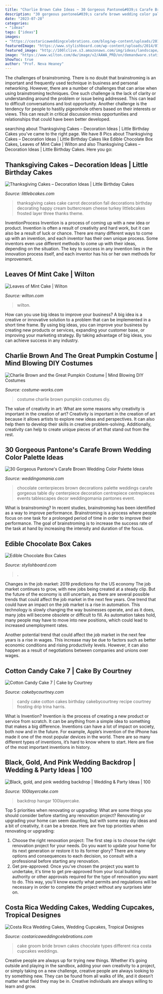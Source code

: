 ```yaml
---
title: "Charlie Brown Cake Ideas ~ 30 Gorgeous Pantone&#039;s Carafe Brown Wedding Color Palette Ideas"
description: "30 gorgeous pantone&#039;s carafe brown wedding color palette ideas"
date: "2023-07-28"
categories:
- "ideas"
tags: ["ideas"]
images:
- "https://costaricaweddingcelebrations.com/blog/wp-content/uploads/2014/04/chocolate-and-white-bride-groom-cake.jpg"
featuredImage: "https://www.stylishboard.com/wp-content/uploads/2014/07/228.jpg"
featured_image: "http://100lclive.s3.amazonaws.com/img/ideas/landscape/216569.jpg?a=1625084405.6997"
image: "https://www.wilton.com/dw/image/v2/AAWA_PRD/on/demandware.static/-/Sites-wilton-project-master/default/dwecf86312/images/project/WLPROJ-9134/WiltonLeafHero.jpg?sw=1440&amp;sh=750&amp;sm=fit"
ShowToc: true
author: "Prof. Neva Heaney"
---
```



The challenges of brainstroming.
There is no doubt that brainstroming is an important and frequently used technique in business and personal networking. However, there are a number of challenges that can arise when using brainstroming techniques. One such challenge is the lack of clarity or understanding around the problem or issue being addressed. This can lead to difficult conversations and lost opportunity. Another challenge is the tendency for people to hastily pigeonhole others based on their interests or views. This can result in critical discussion miss opportunities and relationships that could have been better developed.

	

		
searching about Thanksgiving Cakes – Decoration Ideas | Little Birthday Cakes you've came to the right page. We have 8 Pics about Thanksgiving Cakes – Decoration Ideas | Little Birthday Cakes like Edible Chocolate Box Cakes, Leaves of Mint Cake | Wilton and also Thanksgiving Cakes – Decoration Ideas | Little Birthday Cakes. Here you go:
		
    
## Thanksgiving Cakes – Decoration Ideas | Little Birthday Cakes

<img loading=lazy src="http://www.littlebcakes.com/wp-content/uploads/2014/05/Thanksgiving-Cakes-Ideas.jpeg" onerror="this.onerror=null;this.src='https://tse3.mm.bing.net/th?id=OIP.tbUVkiKAfzmSLThQiC7K5QHaFj&amp;pid=15.1';" alt="Thanksgiving Cakes – Decoration Ideas | Little Birthday Cakes">

_Source: littlebcakes.com_

>thanksgiving cakes cake carrot decoration fall decorations birthday decorating happy cream buttercream cheese turkey littlebcakes frosted layer three thanks theme. 

	

InventionProcess
Invention is a process of coming up with a new idea or product. Invention is often a result of creativity and hard work, but it can also be a result of luck or chance. There are many different ways to come up with an invention, and each inventor has their own unique process. Some inventors even use different methods to come up with their ideas, depending on the situation. The key to success in any invention lies in the innovation process itself, and each inventor has his or her own methods for improvement.

    
## Leaves Of Mint Cake | Wilton

<img loading=lazy src="https://www.wilton.com/dw/image/v2/AAWA_PRD/on/demandware.static/-/Sites-wilton-project-master/default/dwecf86312/images/project/WLPROJ-9134/WiltonLeafHero.jpg?sw=1440&amp;sh=750&amp;sm=fit" onerror="this.onerror=null;this.src='https://tse4.mm.bing.net/th?id=OIP.PHOaLmEqfgm_Fz5i7_JxGQHaHa&amp;pid=15.1';" alt="Leaves of Mint Cake | Wilton">

_Source: wilton.com_

>wilton. 

	

How can you use big ideas to improve your business?
A big idea is a creative or innovative solution to a problem that can be implemented in a short time frame. By using big ideas, you can improve your business by creating new products or services, expanding your customer base, or improving your marketing strategy. By taking advantage of big ideas, you can achieve success in any industry.

    
## Charlie Brown And The Great Pumpkin Costume | Mind Blowing DIY Costumes

<img loading=lazy src="https://photos.costume-works.com/full/charlie_brown_and_the_great_pumpkin5.jpg" onerror="this.onerror=null;this.src='https://tse3.mm.bing.net/th?id=OIP.2KenDHbTptgLvdS0S7Wl_wHaLk&amp;pid=15.1';" alt="Charlie Brown and the Great Pumpkin Costume | Mind Blowing DIY Costumes">

_Source: costume-works.com_

>costume charlie brown pumpkin costumes diy. 

	

The value of creativity in art: What are some reasons why creativity is important in the creation of art?
Creativity is important in the creation of art because it allows artists to explore new ideas and perspectives. It can also help them to develop their skills in creative problem-solving. Additionally, creativity can help to create unique pieces of art that stand out from the rest.

    
## 30 Gorgeous Pantone&#039;s Carafe Brown Wedding Color Palette Ideas

<img loading=lazy src="https://i.weddingomania.com/30-gorgeous-pantones-carafe-brown-wedding-color-palette-ideas-26-500x750.jpg" onerror="this.onerror=null;this.src='https://tse1.mm.bing.net/th?id=OIP.xbRSGGABu6XUjburWY4JvQHaLH&amp;pid=15.1';" alt="30 Gorgeous Pantone&#039;s Carafe Brown Wedding Color Palette Ideas">

_Source: weddingomania.com_

>chocolate centerpieces brown decorations palette weddings carafe gorgeous table diy centerpiece decoration centrepiece centrepieces events tablescapes decor weddingomania pantones event. 

	

What is brainstroming?
In recent studies, brainstroming has been identified as a way to improve performance. Brainstroming is a process where people focus on one task for a prolonged period of time in order to improve their performance. The goal of brainstroming is to increase the success rate of the task at hand by increasing the intensity and duration of the focus.

    
## Edible Chocolate Box Cakes

<img loading=lazy src="https://www.stylishboard.com/wp-content/uploads/2014/07/228.jpg" onerror="this.onerror=null;this.src='https://tse1.mm.bing.net/th?id=OIP.OEos62LSjBJlm3VvNrD7YAHaG9&amp;pid=15.1';" alt="Edible Chocolate Box Cakes">

_Source: stylishboard.com_

>. 

	

Changes in the job market: 2019 predictions for the US economy
The job market continues to grow, with new jobs being created at a steady clip. But the future of the economy is still uncertain, as there are several possible trends that could affect the job market in the next few years. 
One trend that could have an impact on the job market is a rise in automation. This technology is slowly changing the way businesses operate, and as it does, many jobs will become obsolete or difficult to fill. As automation takes hold, many people may have to move into new positions, which could lead to increased unemployment rates. 

Another potential trend that could affect the job market in the next few years is a rise in wages. This increase may be due to factors such as better economic conditions and rising productivity levels. However, it can also happen as a result of negotiations between companies and unions over wages.

    
## Cotton Candy Cake 7 | Cake By Courtney

<img loading=lazy src="https://cakebycourtney.com/wp-content/uploads/2017/08/Cotton-Candy-Cake-7-e1501766054770-772x1024.jpg" onerror="this.onerror=null;this.src='https://tse3.mm.bing.net/th?id=OIP.VtiifqMfd4GcvmbH8AuMfAHaJ0&amp;pid=15.1';" alt="Cotton Candy Cake 7 | Cake by Courtney">

_Source: cakebycourtney.com_

>candy cake cotton cakes birthday cakebycourtney recipe courtney frosting drip trina harris. 

	

What is Invention?
Invention is the process of creating a new product or service from scratch. It can be anything from a simple idea to something that makes a big difference. Inventions can have a lot of impact on society, both now and in the future. For example, Apple’s invention of the iPhone has made it one of the most popular devices in the world. There are so many different types of inventions, it’s hard to know where to start. Here are five of the most important inventions in history.

    
## Black, Gold, And Pink Wedding Backdrop | Wedding &amp; Party Ideas | 100

<img loading=lazy src="http://100lclive.s3.amazonaws.com/img/ideas/landscape/216569.jpg?a=1625084405.6997" onerror="this.onerror=null;this.src='https://tse2.mm.bing.net/th?id=OIP.2VybD0hzJ_WiwdlDi0KHyAHaLH&amp;pid=15.1';" alt="Black, gold, and pink wedding backdrop | Wedding &amp; Party Ideas | 100">

_Source: 100layercake.com_

>backdrop hangar 100layercake. 

	

Top 5 priorities when renovating or upgrading: What are some things you should consider before starting any renovation project?
Renovating or upgrading your home can seem daunting, but with some easy diy ideas and a bit of creativity, it can be a breeze. Here are five top priorities when renovating or upgrading: 
1. Choose the right renovation project: The first step is to choose the right renovation project for your needs. Do you want to update your home for its next generation or restore it to its former glory? There are many options and consequences to each decision, so consult with a professional before starting any renovation. 
2. Get pre-approved: Once you've chosen the project you want to undertake, it's time to get pre-approved from your local building authority or other approvals required for the type of renovation you want to do. This way, you'll know exactly what permits and regulations will be necessary in order to complete the project without any surprises later on.

    
## Costa Rica Wedding Cakes, Wedding Cupcakes, Tropical Designes

<img loading=lazy src="https://costaricaweddingcelebrations.com/blog/wp-content/uploads/2014/04/chocolate-and-white-bride-groom-cake.jpg" onerror="this.onerror=null;this.src='https://tse3.mm.bing.net/th?id=OIP.pbyiAmIzFWwkNUe8S9zU3AHaJ4&amp;pid=15.1';" alt="Costa Rica Wedding Cakes, Wedding Cupcakes, Tropical Designes">

_Source: costaricaweddingcelebrations.com_

>cake groom bride brown cakes chocolate types different rica costa cupcakes weddings. 

	

Creative people are always up for trying new things. Whether it’s going outside and playing in the sandbox, adding your own creativity to a project, or simply taking on a new challenge, creative people are always looking to try something new. They can be found from all walks of life, and it doesn’t matter what field they may be in. Creative individuals are always willing to learn and grow.

